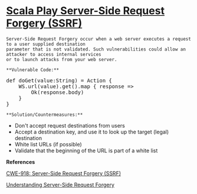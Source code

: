 # [Scala Play Server-Side Request Forgery (SSRF)](http://find-sec-bugs.github.io/bugs.htm#SCALA_PLAY_SSRF)

    Server-Side Request Forgery occur when a web server executes a request to a user supplied destination
    parameter that is not validated. Such vulnerabilities could allow an attacker to access internal services
    or to launch attacks from your web server.

    **Vulnerable Code:**

<pre>def doGet(value:String) = Action {
    WS.url(value).get().map { response =&gt;
        Ok(response.body)
    }
}</pre>

    **Solution/Countermeasures:**  

*   Don't accept request destinations from users
*   Accept a destination key, and use it to look up the target (legal) destination
*   White list URLs (if possible)
*   Validate that the beginning of the URL is part of a white list

**References**  

[CWE-918: Server-Side Request Forgery (SSRF)](https://cwe.mitre.org/data/definitions/918.html)  

[Understanding Server-Side Request Forgery](https://www.bishopfox.com/blog/2015/04/vulnerable-by-design-understanding-server-side-request-forgery/)